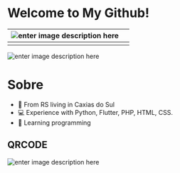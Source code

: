 # Welcome to My Github!

|  ![enter image description here](https://github-readme-stats.vercel.app/api/top-langs/?username=ikewagner&layout=compact)|  |
|--|--|
|  |  |

![enter image description here](https://github-readme-stats.vercel.app/api?username=ikewagner&show_icons=true&theme=radical)


# Sobre

-   📍 From RS living in Caxias do Sul 
-   💻 Experience with Python, Flutter, PHP, HTML, CSS.
-   🌈 Learning programming

## QRCODE

![enter image description here](https://dyn-qrcode.vercel.app/api?url=https://github.com/ikewagner)
